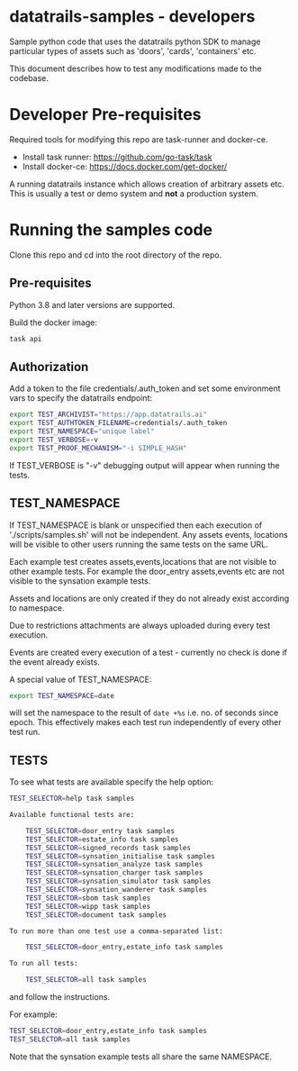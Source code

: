 # datatrails-samples - developers

Sample python code that uses the datatrails python SDK to manage particular types of assets
such as 'doors', 'cards', 'containers' etc.

This document describes how to test any modifications made to the codebase.

# Developer Pre-requisites

Required tools for modifying this repo are task-runner and docker-ce.

  - Install task runner: https://github.com/go-task/task
  - Install docker-ce: https://docs.docker.com/get-docker/

A running datatrails instance which allows creation of arbitrary assets etc. This is usually
a test or demo system and **not** a production system.

# Running the samples code

Clone this repo and cd into the root directory of the repo.

## Pre-requisites

Python 3.8 and later versions are supported.

Build the docker image:

```bash
task api
```

## Authorization 

Add a token to the file credentials/.auth_token and set some environment vars to
specify the datatrails endpoint:

```bash
export TEST_ARCHIVIST="https://app.datatrails.ai"
export TEST_AUTHTOKEN_FILENAME=credentials/.auth_token
export TEST_NAMESPACE="unique label"
export TEST_VERBOSE=-v
export TEST_PROOF_MECHANISM="-i SIMPLE_HASH"
```

If TEST_VERBOSE is "-v" debugging output will appear when running the tests.

## TEST_NAMESPACE

If TEST_NAMESPACE is blank or unspecified then each execution of './scripts/samples.sh' will not be
independent. Any assets events, locations will be visible to other users running the same tests
on the same URL.

Each example test creates assets,events,locations that are not visible to other example tests.
For example the door_entry assets,events etc are not visible to the synsation example tests.

Assets and locations are only created if they do not already exist according to namespace.

Due to restrictions attachments are always uploaded during every test execution.

Events are created every execution of a test - currently no check is done if the event already exists.

A special value of TEST_NAMESPACE:

```bash
export TEST_NAMESPACE=date
```

will set the namespace to the result of `date +%s` i.e. no. of seconds since epoch. This effectively makes
each test run independently of every other test run.

## TESTS

To see what tests are available specify the help option:

```bash
TEST_SELECTOR=help task samples

Available functional tests are:

    TEST_SELECTOR=door_entry task samples
    TEST_SELECTOR=estate_info task samples
    TEST_SELECTOR=signed_records task samples
    TEST_SELECTOR=synsation_initialise task samples
    TEST_SELECTOR=synsation_analyze task samples
    TEST_SELECTOR=synsation_charger task samples
    TEST_SELECTOR=synsation_simulator task samples
    TEST_SELECTOR=synsation_wanderer task samples
    TEST_SELECTOR=sbom task samples
    TEST_SELECTOR=wipp task samples
    TEST_SELECTOR=document task samples

To run more than one test use a comma-separated list:

    TEST_SELECTOR=door_entry,estate_info task samples

To run all tests:

    TEST_SELECTOR=all task samples
```

and follow the instructions.

For example:

```bash
TEST_SELECTOR=door_entry,estate_info task samples
TEST_SELECTOR=all task samples
```

Note that the synsation example tests all share the same NAMESPACE.

